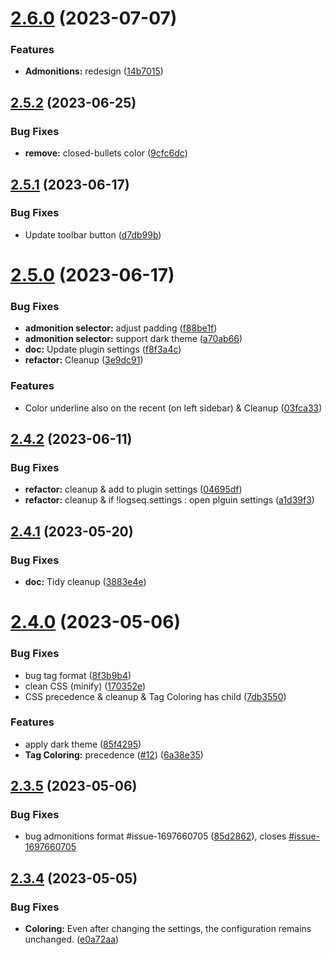 # [2.6.0](https://github.com/YU000jp/logseq-plugin-panel-coloring/compare/v2.5.2...v2.6.0) (2023-07-07)


### Features

* **Admonitions:** redesign ([14b7015](https://github.com/YU000jp/logseq-plugin-panel-coloring/commit/14b70151e0e117c0a9e39099fb55a30973e8135f))

## [2.5.2](https://github.com/YU000jp/logseq-plugin-panel-coloring/compare/v2.5.1...v2.5.2) (2023-06-25)


### Bug Fixes

* **remove:** closed-bullets color ([9cfc6dc](https://github.com/YU000jp/logseq-plugin-panel-coloring/commit/9cfc6dcec82f5d70b12bc63af2b53e0335657678))

## [2.5.1](https://github.com/YU000jp/logseq-plugin-panel-coloring/compare/v2.5.0...v2.5.1) (2023-06-17)


### Bug Fixes

* Update toolbar button ([d7db99b](https://github.com/YU000jp/logseq-plugin-panel-coloring/commit/d7db99bd914b212df2f7af00ffbd698469a5fd1c))

# [2.5.0](https://github.com/YU000jp/logseq-plugin-panel-coloring/compare/v2.4.2...v2.5.0) (2023-06-17)


### Bug Fixes

* **admonition selector:** adjust padding ([f88be1f](https://github.com/YU000jp/logseq-plugin-panel-coloring/commit/f88be1fa13be5489a4238afd5b8dde029ed11591))
* **admonition selector:** support dark theme ([a70ab66](https://github.com/YU000jp/logseq-plugin-panel-coloring/commit/a70ab66d38b31fe5c8046c9b22d44fb70b7098a1))
* **doc:** Update plugin settings ([f8f3a4c](https://github.com/YU000jp/logseq-plugin-panel-coloring/commit/f8f3a4c3cab8d501cd15706049410866f15e52f3))
* **refactor:** Cleanup ([3e9dc91](https://github.com/YU000jp/logseq-plugin-panel-coloring/commit/3e9dc916d0509ad5ce2de3c008fa5e02b8ecb94f))


### Features

* Color underline also on the recent (on left sidebar) & Cleanup ([03fca33](https://github.com/YU000jp/logseq-plugin-panel-coloring/commit/03fca334c70d267665ffe86bea8890e6488f6fba))

## [2.4.2](https://github.com/YU000jp/logseq-plugin-panel-coloring/compare/v2.4.1...v2.4.2) (2023-06-11)


### Bug Fixes

* **refactor:** cleanup & add to plugin settings ([04695df](https://github.com/YU000jp/logseq-plugin-panel-coloring/commit/04695df70e587ea6f7b28442f294fc3293dbe6f4))
* **refactor:** cleanup & if !logseq.settings : open plguin settings ([a1d39f3](https://github.com/YU000jp/logseq-plugin-panel-coloring/commit/a1d39f33ad5bda4e345cb28d3341beb860ee798e))

## [2.4.1](https://github.com/YU000jp/logseq-plugin-panel-coloring/compare/v2.4.0...v2.4.1) (2023-05-20)


### Bug Fixes

* **doc:** Tidy cleanup ([3883e4e](https://github.com/YU000jp/logseq-plugin-panel-coloring/commit/3883e4edf22772eef7a513c78d8b5e0384bd8627))

# [2.4.0](https://github.com/YU000jp/logseq-plugin-panel-coloring/compare/v2.3.5...v2.4.0) (2023-05-06)


### Bug Fixes

* bug tag format ([8f3b9b4](https://github.com/YU000jp/logseq-plugin-panel-coloring/commit/8f3b9b4044640f035581ded260e0d87ea69b15f1))
* clean CSS (minify) ([170352e](https://github.com/YU000jp/logseq-plugin-panel-coloring/commit/170352e8cddcfbd2b0016986d53a7d3e6565ee38))
* CSS precedence & cleanup & Tag Coloring has child ([7db3550](https://github.com/YU000jp/logseq-plugin-panel-coloring/commit/7db35505b3a4f4b8c7e1c9d65d8d438ac7fb9fca))


### Features

* apply dark theme ([85f4295](https://github.com/YU000jp/logseq-plugin-panel-coloring/commit/85f4295cb30c9a396995dc59d27aef440a11c23a))
* **Tag Coloring:** precedence ([#12](https://github.com/YU000jp/logseq-plugin-panel-coloring/issues/12)) ([6a38e35](https://github.com/YU000jp/logseq-plugin-panel-coloring/commit/6a38e35c2886093af730d8bb7a1843d11596cc83))

## [2.3.5](https://github.com/YU000jp/logseq-plugin-panel-coloring/compare/v2.3.4...v2.3.5) (2023-05-06)


### Bug Fixes

* bug admonitions format #issue-1697660705 ([85d2862](https://github.com/YU000jp/logseq-plugin-panel-coloring/commit/85d28622db4319948d86bbda11aa9074d5f78ddf)), closes [#issue-1697660705](https://github.com/YU000jp/logseq-plugin-panel-coloring/issues/issue-1697660705)

## [2.3.4](https://github.com/YU000jp/logseq-plugin-panel-coloring/compare/v2.3.3...v2.3.4) (2023-05-05)


### Bug Fixes

* **Coloring:** Even after changing the settings, the configuration remains unchanged. ([e0a72aa](https://github.com/YU000jp/logseq-plugin-panel-coloring/commit/e0a72aa30ea82b5dd6aa8649cbe50f8b2bcef601))
